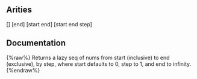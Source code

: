 ## Arities
[]
[end]
[start end]
[start end step]

## Documentation
{%raw%}
Returns a lazy seq of nums from start (inclusive) to end
  (exclusive), by step, where start defaults to 0, step to 1, and end
  to infinity.
{%endraw%}
